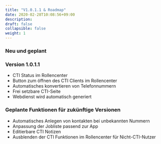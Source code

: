 ```yaml
---
title: "V1.0.1.1 & Roadmap"
date: 2020-02-28T10:08:56+09:00
description: 
draft: false
collapsible: false
weight: 1
---
```

### Neu und geplant

### Version 1.0.1.1
- CTI Status im Rollencenter
- Button zum öffnen des CTI Clients im Rollencenter
- Automatisches konvertieren von Telefonnummern
- Frei setzbare CTI-Seite
- Webdienst wird automatisch generiert

### Geplante Funktionen für zukünftige Versionen
- Automatisches Anlegen von kontakten bei unbekannten Nummern
- Anpassung der Jobliste passend zur App
- Editierbare CTI Notizen
- Ausblenden der CTI Funktionen im Rollencenter für Nicht-CTI-Nutzer
